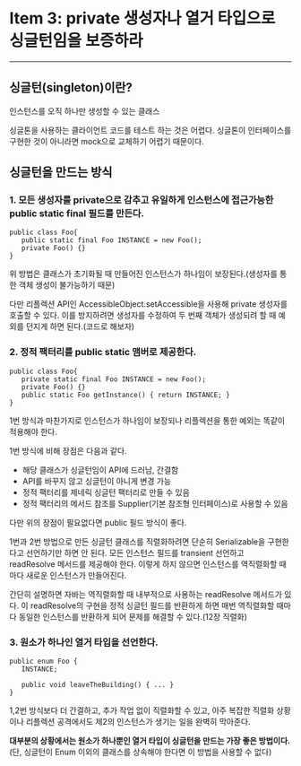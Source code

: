 # Item 3: private 생성자나 열거 타입으로 싱글턴임을 보증하라 
___
## 싱글턴(singleton)이란?
인스턴스를 오직 하나만 생성할 수 있는 클래스

싱글톤을 사용하는 클라이언트 코드를 테스트 하는 것은 어렵다. 싱글톤이 인터페이스를 구현한 것이 아니라면 mock으로 교체하기 어렵기 때문이다.

## 싱글턴을 만드는 방식
### 1. 모든 생성자를 private으로 감추고 유일하게 인스턴스에 접근가능한 public static final 필드를 만든다.
~~~
public class Foo{
   public static final Foo INSTANCE = new Foo();
   private Foo() {}
}
~~~
위 방법은 클래스가 초기화될 때 만들어진 인스턴스가 하나임이 보장된다.(생성자를 통한 객체 생성이 불가능하기 때문)

다만 리플렉션 API인 AccessibleObject.setAccessible을 사용해 private 생성자를 호출할 수 있다. 이를 방지하려면 생성자를 수정하여 두 번째 객체가 생성되려 할 때 예외를 던지게 하면 된다.(코드로 해보자)

### 2. 정적 팩터리를 public static 맴버로 제공한다.
~~~
public class Foo{
   private static final Foo INSTANCE = new Foo();
   private Foo() {}
   public static Foo getInstance() { return INSTANCE; }
}
~~~
1번 방식과 마찬가지로 인스턴스가 하나임이 보장되나 리플렉션을 통한 예외는 똑같이 적용해야 한다.

1번 방식에 비해 장점은 다음과 같다.

- 해당 클래스가 싱글턴임이 API에 드러남, 간결함
- API를 바꾸지 않고 싱글턴이 아니게 변경 가능
- 정적 팩터리를 제네릭 싱글턴 팩터리로 만들 수 있음
- 정적 팩터리의 메서드 참조를 Supplier(기본 참조형 인터페이스)로 사용할 수 있음

다만 위의 장점이 필요없다면 public 필드 방식이 좋다.

1번과 2번 방법으로 만든 싱글턴 클래스를 직렬화하려면 단순히 Serializable을 구현한다고 선언하기만 하면 안 된다. 모든 인스턴스 필드를 transient 선언하고 readResolve 메서드를 제공해야 한다. 이렇게 하지 않으면 인스턴스를 역직렬화할 때마다 새로운 인스턴스가 만들어진다.

간단히 설명하면 자바는 역직렬화할 때 내부적으로 사용하는 readResolve 메서드가 있다. 이 readResolve의 구현을 정적 싱글턴 필드를 반환하게 하면 매번 역직렬화할 때마다 동일한 인스턴스를 반환하게 되어 문제를 해결할 수 있다.(12장 직렬화)

### 3. 원소가 하나인 열거 타입을 선언한다.
~~~
public enum Foo {
   INSTANCE;

   public void leaveTheBuilding() { ... }
}
~~~
1,2번 방식보다 더 간결하고, 추가 작업 없이 직렬화할 수 있고, 아주 복잡한 직렬화 상황이나 리플렉션 공격에서도 제2의 인스턴스가 생기는 일을 완벽히 막아준다.

**대부분의 상황에서는 원소가 하나뿐인 열거 타입이 싱글턴을 만드는 가장 좋은 방법이다.** (단, 싱글턴이 Enum 이외의 클래스를 상속해야 한다면 이 방법을 사용할 수 없다)